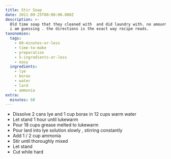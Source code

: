 ```yaml
---
title: Stir Soap
date: 2011-09-25T00:00:00.000Z
description: >-
  Old time soap that they cleaned with  and did laundry with. no amount given so
  i am guessing . the directions is the exact way recipe reads.
taxonomies:
  tags:
    - 60-minutes-or-less
    - time-to-make
    - preparation
    - 5-ingredients-or-less
    - easy
  ingredients:
    - lye
    - borax
    - water
    - lard
    - ammonia
extra:
  minutes: 60
---
```

 - Dissolve 2 cans lye and 1 cup borax in 12 cups warm water
 - Let stand 1 hour until lukewarm
 - Pour 18 cups grease melted to lukewarm
 - Pour lard into lye solution slowly , stirring constantly
 - Add 1 / 2 cup ammonia
 - Stir until thoroughly mixed
 - Let stand
 - Cut while hard
